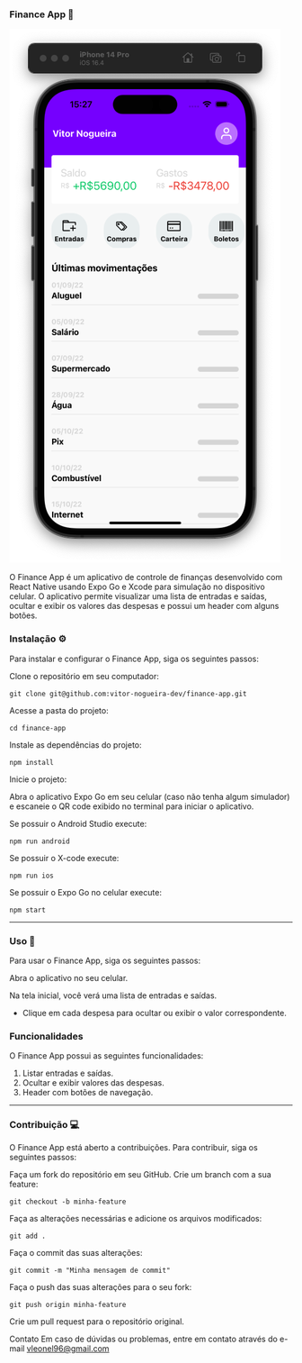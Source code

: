 ### Finance App 🏦

![Finance App](./mockupIphone.png)

O Finance App é um aplicativo de controle de finanças desenvolvido com React Native usando Expo Go e Xcode para simulação no dispositivo celular. O aplicativo permite visualizar uma lista de entradas e saídas, ocultar e exibir os valores das despesas e possui um header com alguns botões.

### Instalação ⚙️
Para instalar e configurar o Finance App, siga os seguintes passos:

Clone o repositório em seu computador:

```
git clone git@github.com:vitor-nogueira-dev/finance-app.git
```
Acesse a pasta do projeto:
```
cd finance-app
```
Instale as dependências do projeto:
```
npm install
```
Inicie o projeto:

Abra o aplicativo Expo Go em seu celular (caso não tenha algum simulador) e escaneie o QR code exibido no terminal para iniciar o aplicativo.

Se possuir o Android Studio execute:
```
npm run android
```

Se possuir o X-code execute:
```
npm run ios
```
Se possuir o Expo Go no celular execute:
```
npm start
```

----
### Uso 📱
Para usar o Finance App, siga os seguintes passos:

Abra o aplicativo no seu celular.

Na tela inicial, você verá uma lista de entradas e saídas.

- Clique em cada despesa para ocultar ou exibir o valor correspondente.


### Funcionalidades
O Finance App possui as seguintes funcionalidades:

1. Listar entradas e saídas.
2. Ocultar e exibir valores das despesas.
3. Header com botões de navegação.

---
### Contribuição 💻
O Finance App está aberto a contribuições. Para contribuir, siga os seguintes passos:

Faça um fork do repositório em seu GitHub.
Crie um branch com a sua feature:
```
git checkout -b minha-feature
```
Faça as alterações necessárias e adicione os arquivos modificados:
```
git add .
```
Faça o commit das suas alterações:
```
git commit -m "Minha mensagem de commit"
```
Faça o push das suas alterações para o seu fork:
```
git push origin minha-feature
```
Crie um pull request para o repositório original.

Contato
Em caso de dúvidas ou problemas, entre em contato através do e-mail vleonel96@gmail.com
